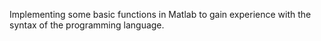 Implementing some basic functions in Matlab to gain experience with the syntax of the programming language.
